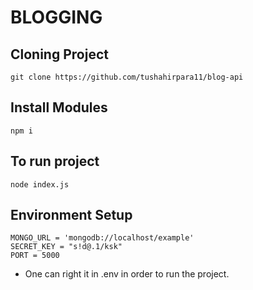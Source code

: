 # BLOGGING

## Cloning Project 
```git
git clone https://github.com/tushahirpara11/blog-api
```

## Install Modules
```node
npm i
```

## To run project
```node
node index.js
```

## Environment Setup
```node
MONGO_URL = 'mongodb://localhost/example'
SECRET_KEY = "s!d@.1/ksk"
PORT = 5000
```

- One can right it in .env in order to run the project.

